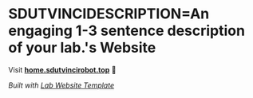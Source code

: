 
# SDUTVINCIDESCRIPTION=An engaging 1-3 sentence description of your lab.'s Website

Visit **[home.sdutvincirobot.top](http://home.sdutvincirobot.top)** 🚀

_Built with [Lab Website Template](https://greene-lab.gitbook.io/lab-website-template-docs)_
